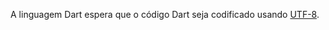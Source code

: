 <!-- ia-translate: true -->
A linguagem Dart espera que o código Dart seja codificado usando [UTF-8][utf8].

[utf8]: https://www.utf8.com/

